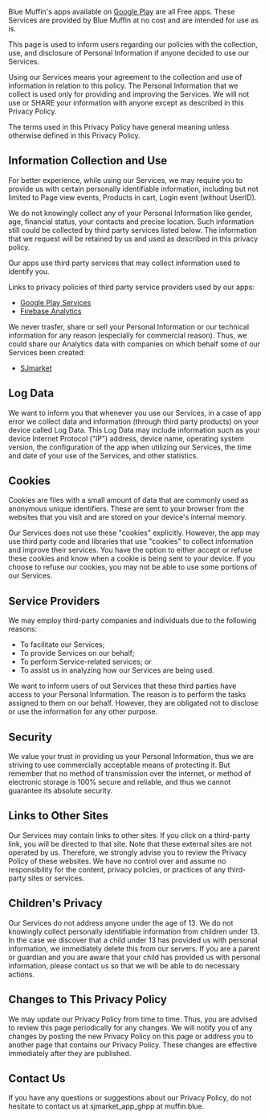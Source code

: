 Blue Muffin's apps available on [Google Play](https://play.google.com/store/apps/dev?id=7955398768995460397) are all Free apps. These Services are provided by Blue Muffin at no cost and are intended for use as is.

This page is used to inform users regarding our policies with the collection, use, and disclosure of Personal Information if anyone decided to use our Services.

Using our Services means your agreement to the collection and use of information in relation to this policy. The Personal Information that we collect is used only for providing and improving the Services. We will not use or SHARE your information with anyone except as described in this Privacy Policy.

The terms used in this Privacy Policy have general meaning unless otherwise defined in this Privacy Policy.

## Information Collection and Use

For better experience, while using our Services, we may require you to provide us with certain personally identifiable information, including but not limited to Page view events, Products in cart, Login event (without UserID).

We do not knowingly collect any of your Personal Information like gender, age, financial status, your contacts and precise location. Such information still could be collected by third party services listed below. The information that we request will be retained by us and used as described in this privacy policy.

Our apps use third party services that may collect information used to identify you.

Links to privacy policies of third party service providers used by our apps:

*   [Google Play Services](https://www.google.com/policies/privacy/)
*   [Firebase Analytics](https://firebase.google.com/policies/analytics)

We never trasfer, share or sell your Personal Information or our technical information for any reason (especially for commercial reason). Thus, we could share our Analytics data with companies on which behalf some of our Services been created:

*   [SJmarket](https://sjmarket.ru/legal/privacy-policy)

## Log Data

We want to inform you that whenever you use our Services, in a case of app error we collect data and information (through third party products) on your device called Log Data. This Log Data may include information such as your device Internet Protocol ("IP") address, device name, operating system version, the configuration of the app when utilizing our Services, the time and date of your use of the Services, and other statistics.

## Cookies

Cookies are files with a small amount of data that are commonly used as anonymous unique identifiers. These are sent to your browser from the websites that you visit and are stored on your device's internal memory.

Our Services does not use these "cookies" explicitly. However, the app may use third party code and libraries that use "cookies" to collect information and improve their services. You have the option to either accept or refuse these cookies and know when a cookie is being sent to your device. If you choose to refuse our cookies, you may not be able to use some portions of our Services.

## Service Providers

We may employ third-party companies and individuals due to the following reasons:

*   To facilitate our Services;
*   To provide Services on our behalf;
*   To perform Service-related services; or
*   To assist us in analyzing how our Services are being used.

We want to inform users of out Services that these third parties have access to your Personal Information. The reason is to perform the tasks assigned to them on our behalf. However, they are obligated not to disclose or use the information for any other purpose.

## Security

We value your trust in providing us your Personal Information, thus we are striving to use commercially acceptable means of protecting it. But remember that no method of transmission over the internet, or method of electronic storage is 100% secure and reliable, and thus we cannot guarantee its absolute security.

## Links to Other Sites

Our Services may contain links to other sites. If you click on a third-party link, you will be directed to that site. Note that these external sites are not operated by us. Therefore, we strongly advise you to review the Privacy Policy of these websites. We have no control over and assume no responsibility for the content, privacy policies, or practices of any third-party sites or services.

## Children's Privacy

Our Services do not address anyone under the age of 13. We do not knowingly collect personally identifiable information from children under 13. In the case we discover that a child under 13 has provided us with personal information, we immediately delete this from our servers. If you are a parent or guardian and you are aware that your child has provided us with personal information, please contact us so that we will be able to do necessary actions.

## Changes to This Privacy Policy

We may update our Privacy Policy from time to time. Thus, you are advised to review this page periodically for any changes. We will notify you of any changes by posting the new Privacy Policy on this page or address you to another page that contains our Privacy Policy. These changes are effective immediately after they are published.

## Contact Us

If you have any questions or suggestions about our Privacy Policy, do not hesitate to contact us at sjmarket_app_ghpp at muffin.blue.
